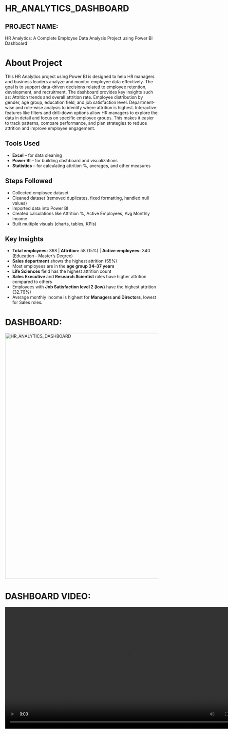 # HR_ANALYTICS_DASHBOARD
## PROJECT NAME:
 HR Analytics: A Complete Employee Data Analysis Project using Power BI Dashboard
# About Project
This HR Analytics project using Power BI is designed to help HR managers and business leaders analyze and monitor employee data effectively. The goal is to support data-driven decisions related to employee retention, development, and recruitment.
            The dashboard provides key insights such as:
Attrition trends and overall attrition rate.
Employee distribution by gender, age group, education field, and job satisfaction level.
Department-wise and role-wise analysis to identify where attrition is highest.
Interactive features like filters and drill-down options allow HR managers to explore the data in detail and focus on specific employee groups. This makes it easier to track patterns, compare performance, and plan strategies to reduce attrition and improve employee engagement.

## Tools Used
- **Excel** – for data cleaning  
- **Power BI** – for building dashboard and visualizations  
- **Statistics** – for calculating attrition %, averages, and other measures  

## Steps Followed
- Collected employee dataset  
- Cleaned dataset (removed duplicates, fixed formatting, handled null values)  
- Imported data into Power BI  
- Created calculations like Attrition %, Active Employees, Avg Monthly Income  
- Built multiple visuals (charts, tables, KPIs)  

## Key Insights
- **Total employees:** 398 | **Attrition:** 58 (15%) | **Active employees:** 340 (Education - Master’s Degree)  
- **Sales department** shows the highest attrition (55%)  
- Most employees are in the **age group 34–37 years**  
- **Life Sciences** field has the highest attrition count  
- **Sales Executive** and **Research Scientist** roles have higher attrition compared to others  
- Employees with **Job Satisfaction level 2 (low)** have the highest attrition (32.76%)  
- Average monthly income is highest for **Managers and Directors**, lowest for Sales roles.

# DASHBOARD:
<img width="1439" height="808" alt="HR_ANALYTICS_DASHBOARD" src="https://github.com/user-attachments/assets/6ad2e71c-03c3-4aca-980a-7d8b9e5b80ca" />

# DASHBOARD VIDEO:
<video controls src="https://raw.githubusercontent.com/critivriya/HR_ANALYTICS_DASHBOARD/main/DASHBORD_VIDEO.mp4" width="800"></video>







